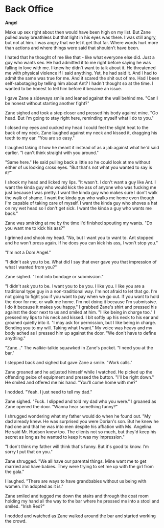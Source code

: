 # Back Office

**Angel**

Make up sex right about then would have been high on my list.  But Zane pulled away breathless but that light in his eyes was there.  I was still angry, but not at him.  I was angry that we let it get that far.  Where words hurt more than actions and where things were said that shouldn't have been.

I hated that he thought of me like that - like what everyone else did.  Just a guy who wants sex.  He had admitted it to me right before saying he was falling in love with me.  I knew he didn't want to talk about it.  He threatened me with physical violence if I said anything.  Yet, he had said it.  And I had to admit the same was true for me.  And it scared the shit out of me.  Had I been self-sabotaging by telling him about Ant?  I hadn't thought so at the time.  I wanted to be honest to tell him before it became an issue.

I gave Zane a sideways smile and leaned against the wall behind me.  "Can I be honest without starting another fight?"

Zane sighed and took a step closer and pressed his body against mine.  "Go head.  But I'm going to stay right here, reminding myself what I do to you."

I closed my eyes and cucked my head I could feel the slight heat to the back of my neck.  Zane laughed against my neck and kissed it, dragging his teeth to my ear.  "You are so easy."

I laughed taking it how he meant it instead of as a jab against what he'd said earlier.  "I can't think straight with you around."

"Same here."  He said pulling back a little so he could look at me without either of us looking cross eyes.  "But that's not what you wanted to say is it?"

I shook my head and licked my lips.  "It wasn't.  I don't want a guy like Ant. I want the kinda guy who would kick the ass of anyone who was fucking me just because I was pretty.  I want the kinda guy who makes sure I don't walk the walk of shame.  I want the kinda guy who walks me home even though I'm capable of taking care of myself.  I want the kinda guy who shoves a hat on my wet head so I don't get sick. I want the kinda a guy who wants me back."

Zane was smirking at me by the time I'd finished spouting my wants.  "Do you want me to kick his ass?"

I grinned and shook my head.  "No, but I want you to want to.  Ant stopped and he won't press again.  If he does you can kick his ass, I won't stop you."

"I'm not a Dom Angel."

"I didn't ask you to be.  What did I say that ever gave you that impression of what I wanted from you?"

Zane sighed.  "I not into bondage or submission."

"I didn't ask you to be.  I want you to be you.  I like you.  I like you are a traditional type guy in a non-traditional way.  I'm not afraid to let that go.  I'm not going to fight you if you want to pay when we go out.  If you want to hold the door for me, or walk me home.  I'm not doing it because I'm submissive.  I do it because it makes you happy."  I grabbed Zane's shirt and pressed his against the door next to us and smiled at him.  "I like being in charge too."  I pressed my lips to his neck and kissed.  I bit softly up his neck to his ear and groaned quietly into it.  "I may ask for permission, but I like being in charge.  Bending you to my will. Taking what I want."  My voice was heavy and my body ached as I pressed him up against the door.  "We don't have to define anything."

"Zane..."  The walkie-talkie squawked in Zane's pocket.  "I need you at the bar."

I stepped back and sighed but gave Zane a smile.  "Work calls."

Zane groaned and he adjusted himself while I watched.  He picked up the offending peice of equipment and pressed the button.  "I'll be right down."  He smiled and offered me his hand.  "You'll come home with me?"

I nodded.  "Yeah.  I just need to tell my dad."

Zane sighed.  "Fuck.  I slipped and told my dad who you were."  I groaned as Zane opened the door.  "Wanna hear something funny?"

I shrugged wondering what my father would do when he found out.  "My dad already knew.  He was surprised you were Dorian's son.  But he knew he had one and that he was into men despite his affiation with Ms. Angelina.  He said Mr. Hudson knew too.  The clients not so much, but they'd keep his secret as long as he wanted to keep it was my impression."

"I don't think my father will think that's funny.  But it's good to know. I'm sorry I put that on you."

Zane shrugged.  "We all have our parental things.  Mine want me to get married and have babies.  They were trying to set me up with the girl from the gala."

I laughed.  "There are ways to have grandbabies without us being with women.  I'm adopted as it is."

Zane smiled and tugged me down the stairs and through the coat room holding my hand all the way to the bar where he pressed me into a stool and smiled.  "Irish Red?"

I nodded and watched as Zane walked around the bar and started working the crowd.

